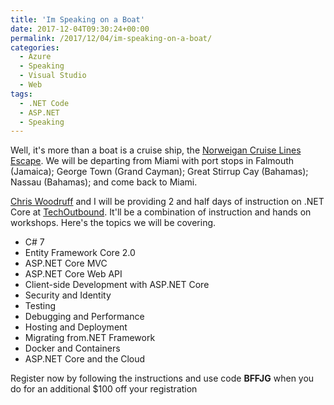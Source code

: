 ```yaml
---
title: 'Im Speaking on a Boat'
date: 2017-12-04T09:30:24+00:00
permalink: /2017/12/04/im-speaking-on-a-boat/
categories:
  - Azure
  - Speaking
  - Visual Studio
  - Web
tags:
  - .NET Code
  - ASP.NET
  - Speaking
---
```

Well, it's more than a boat is a cruise ship, the [Norweigan Cruise Lines](https://ncl.com) [Escape](https://www.ncl.com/cruise-ship/escape). We will be departing from Miami with port stops in Falmouth (Jamaica); George Town (Grand Cayman); Great Stirrup Cay (Bahamas); Nassau (Bahamas); and come back to Miami.

[Chris Woodruff](http://www.chriswoodruff.com/blog) and I will be providing 2 and half days of instruction on .NET Core at [TechOutbound](http://www.techoutbound.com/index.html). It'll be a combination of instruction and hands on workshops. Here's the topics we will be covering.

* C# 7
* Entity Framework Core 2.0
* ASP.NET Core MVC
* ASP.NET Core Web API
* Client-side Development with ASP.NET Core
* Security and Identity
* Testing
* Debugging and Performance
* Hosting and Deployment
* Migrating from.NET Framework
* Docker and Containers
* ASP.NET Core and the Cloud

Register now by following the instructions and use code **BFFJG** when you do for an additional $100 off your registration